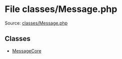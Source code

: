 File classes/Message.php
=========

Source: [classes/Message.php](https://github.com/PrestaShop/PrestaShop/blob/1.6.0.14/classes/Message.php)


Classes
-------

* [MessageCore](class.MessageCore.md)

